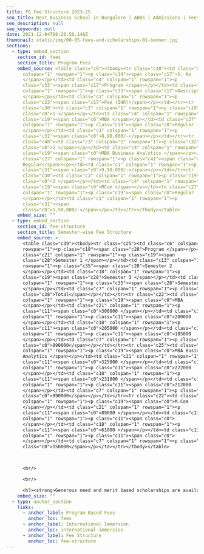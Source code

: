 ```yaml
---
title: PG Fee Structure 2023-25
seo_title: Best Business School in Bangalore | ABBS | Admissions | Fees
seo_description: null
seo_keywords: null
date: 2021-12-04T06:20:50.148Z
thumbnail: static/img/08-05-fees-and-scholarships-01-banner.jpg
sections:
  - type: embed_section
    section_id: fees
    section_title: Program Fees
    embed_source: <table class="c9"><tbody><tr class="c30"><td class="c3"
      colspan="1" rowspan="1"><p class="c14"><span class="c17">S. No
      </span></p></td><td class="c4" colspan="1" rowspan="1"><p
      class="c33"><span class="c17">Program </span></p></td><td class="c27"
      colspan="1" rowspan="1"><p class="c33"><span class="c17">Description
      </span></p></td><td class="c1" colspan="1" rowspan="1"><p
      class="c23"><span class="c17">Fee (INR)</span></p></td></tr><tr
      class="c30"><td class="c3" colspan="1" rowspan="1"><p class="c19"><span
      class="c0">1 </span></p></td><td class="c4" colspan="1" rowspan="1"><p
      class="c19"><span class="c0">MBA </span></p></td><td class="c27"
      colspan="1" rowspan="1"><p class="c19"><span class="c0">Regular
      </span></p></td><td class="c1" colspan="1" rowspan="1"><p
      class="c31"><span class="c0">8,90,000/-</span></p></td></tr><tr
      class="c40"><td class="c3" colspan="1" rowspan="1"><p class="c32"><span
      class="c0">2 </span></p></td><td class="c4" colspan="1" rowspan="1"><p
      class="c19"><span class="c0">MBA Business Analytics </span></p></td><td
      class="c27" colspan="1" rowspan="1"><p class="c41"><span class="c0">
      Regular</span></p></td><td class="c1" colspan="1" rowspan="1"><p
      class="c31"><span class="c0">9,90,000/-</span></p></td></tr><tr
      class="c30"><td class="c3" colspan="1" rowspan="1"><p class="c19"><span
      class="c0">3 </span></p></td><td class="c4" colspan="1" rowspan="1"><p
      class="c19"><span class="c0">MCom </span></p></td><td class="c27"
      colspan="1" rowspan="1"><p class="c19"><span class="c0">Regular
      </span></p></td><td class="c1" colspan="1" rowspan="1"><p
      class="c31"><span
      class="c0">1,50,000/-</span></p></td></tr></tbody></table>
    embed_size: ""
  - type: embed_section
    section_id: fee-structure
    section_title: Semester-wise Fee Structure
    embed_source: >-
      <table class="c39"><tbody><tr class="c25"><td class="c6" colspan="1"
      rowspan="1"><p class="c19"><span class="c28">Program </span></p></td><td
      class="c21" colspan="1" rowspan="1"><p class="c19"><span
      class="c28">Semester 1 </span></p></td><td class="c13" colspan="1"
      rowspan="1"><p class="c35"><span class="c28">Semester 2
      </span></p></td><td class="c18" colspan="1" rowspan="1"><p
      class="c19"><span class="c28">Semester 3 </span></p></td><td class="c13"
      colspan="1" rowspan="1"><p class="c35"><span class="c28">Semester 4
      </span></p></td><td class="c7" colspan="1" rowspan="1"><p class="c8"><span
      class="c28">Total</span></p></td></tr><tr class="c22"><td class="c6"
      colspan="1" rowspan="1"><p class="c19"><span class="c0">MBA
      </span></p></td><td class="c21" colspan="1" rowspan="1"><p
      class="c11"><span class="c0">300000 </span></p></td><td class="c13"
      colspan="1" rowspan="1"><p class="c11"><span class="c0">200000
      </span></p></td><td class="c18" colspan="1" rowspan="1"><p
      class="c11"><span class="c0">205000 </span></p></td><td class="c13"
      colspan="1" rowspan="1"><p class="c11"><span class="c0">185000
      </span></p></td><td class="c7" colspan="1" rowspan="1"><p class="c5"><span
      class="c0">890000</span></p></td></tr><tr class="c25"><td class="c6"
      colspan="1" rowspan="1"><p class="c19"><span class="c0">MBA Business
      Analytics </span></p></td><td class="c21" colspan="1" rowspan="1"><p
      class="c11"><span class="c0">325000 </span></p></td><td class="c13"
      colspan="1" rowspan="1"><p class="c11"><span class="c0">222000
      </span></p></td><td class="c18" colspan="1" rowspan="1"><p
      class="c11"><span class="c0">231000 </span></p></td><td class="c13"
      colspan="1" rowspan="1"><p class="c11"><span class="c0">212000
      </span></p></td><td class="c7" colspan="1" rowspan="1"><p class="c5"><span
      class="c0">990000</span></p></td></tr><tr class="c22"><td class="c6"
      colspan="1" rowspan="1"><p class="c19"><span class="c0">M.Com
      </span></p></td><td class="c21" colspan="1" rowspan="1"><p
      class="c11"><span class="c0">89000 </span></p></td><td class="c13"
      colspan="1" rowspan="1"><p class="c11"><span class="c0">
      </span></p></td><td class="c18" colspan="1" rowspan="1"><p
      class="c11"><span class="c0">61000 </span></p></td><td class="c13"
      colspan="1" rowspan="1"><p class="c11"><span class="c0">
      </span></p></td><td class="c7" colspan="1" rowspan="1"><p class="c5"><span
      class="c0">150000</span></p></td></tr></tbody></table>



      <br/>

      <br/>

      <h3><strong>Generous need and merit based scholarships are available. </strong></h3>
    embed_size: ""
  - type: anchor_section
    links:
      - anchor_label: Program Based Fees
        anchor_loc: fees
      - anchor_label: International Immersion
        anchor_loc: international-immersion
      - anchor_label: Fee Structure
        anchor_loc: fee-structure
---
```

